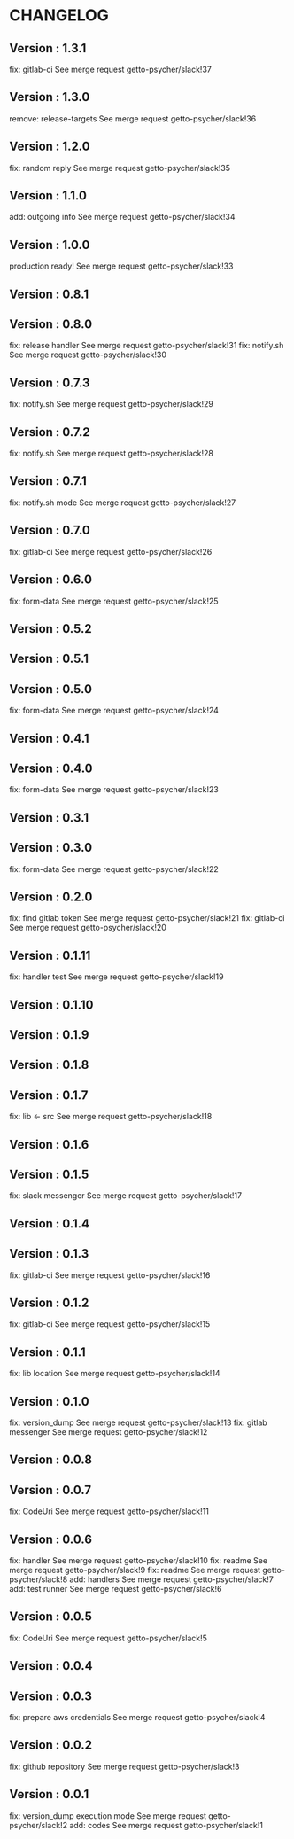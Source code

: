 # CHANGELOG

## Version : 1.3.1

fix: gitlab-ci See merge request getto-psycher/slack!37


## Version : 1.3.0

remove: release-targets See merge request getto-psycher/slack!36


## Version : 1.2.0

fix: random reply See merge request getto-psycher/slack!35


## Version : 1.1.0

add: outgoing info See merge request getto-psycher/slack!34


## Version : 1.0.0

production ready! See merge request getto-psycher/slack!33


## Version : 0.8.1



## Version : 0.8.0

fix: release handler See merge request getto-psycher/slack!31
fix: notify.sh See merge request getto-psycher/slack!30


## Version : 0.7.3

fix: notify.sh See merge request getto-psycher/slack!29


## Version : 0.7.2

fix: notify.sh See merge request getto-psycher/slack!28


## Version : 0.7.1

fix: notify.sh mode See merge request getto-psycher/slack!27


## Version : 0.7.0

fix: gitlab-ci See merge request getto-psycher/slack!26


## Version : 0.6.0

fix: form-data See merge request getto-psycher/slack!25


## Version : 0.5.2



## Version : 0.5.1



## Version : 0.5.0

fix: form-data See merge request getto-psycher/slack!24


## Version : 0.4.1



## Version : 0.4.0

fix: form-data See merge request getto-psycher/slack!23


## Version : 0.3.1



## Version : 0.3.0

fix: form-data See merge request getto-psycher/slack!22


## Version : 0.2.0

fix: find gitlab token See merge request getto-psycher/slack!21
fix: gitlab-ci See merge request getto-psycher/slack!20


## Version : 0.1.11

fix: handler test See merge request getto-psycher/slack!19


## Version : 0.1.10



## Version : 0.1.9



## Version : 0.1.8



## Version : 0.1.7

fix: lib <- src See merge request getto-psycher/slack!18


## Version : 0.1.6



## Version : 0.1.5

fix: slack messenger See merge request getto-psycher/slack!17


## Version : 0.1.4



## Version : 0.1.3

fix: gitlab-ci See merge request getto-psycher/slack!16


## Version : 0.1.2

fix: gitlab-ci See merge request getto-psycher/slack!15


## Version : 0.1.1

fix: lib location See merge request getto-psycher/slack!14


## Version : 0.1.0

fix: version_dump See merge request getto-psycher/slack!13
fix: gitlab messenger See merge request getto-psycher/slack!12


## Version : 0.0.8



## Version : 0.0.7

fix: CodeUri See merge request getto-psycher/slack!11


## Version : 0.0.6

fix: handler See merge request getto-psycher/slack!10
fix: readme See merge request getto-psycher/slack!9
fix: readme See merge request getto-psycher/slack!8
add: handlers See merge request getto-psycher/slack!7
add: test runner See merge request getto-psycher/slack!6


## Version : 0.0.5

fix: CodeUri See merge request getto-psycher/slack!5


## Version : 0.0.4



## Version : 0.0.3

fix: prepare aws credentials See merge request getto-psycher/slack!4


## Version : 0.0.2

fix: github repository See merge request getto-psycher/slack!3


## Version : 0.0.1

fix: version_dump execution mode See merge request getto-psycher/slack!2
add: codes See merge request getto-psycher/slack!1

